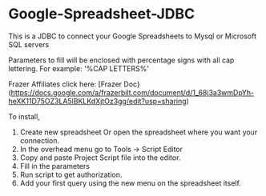 # Google-Spreadsheet-JDBC
This is a JDBC to connect your Google Spreadsheets to Mysql or Microsoft SQL servers

Parameters to fill will be enclosed with percentage signs with all cap lettering. For example: '%CAP LETTERS%'

Frazer Affiliates click here: [Frazer Doc}(https://docs.google.com/a/frazerbilt.com/document/d/1_68j3a3wmDpYh-heXK11D75OZ3LA5lBKLKdXjtOz3gg/edit?usp=sharing) 

To install, 
1. Create new spreadsheet Or open the spreadsheet where you want your connection.
2. In the overhead menu go to Tools -> Script Editor
3. Copy and paste Project Script file into the editor.
4. Fill in the parameters
5. Run script to get authorization.
6. Add your first query using the new menu on the spreadsheet itself.
